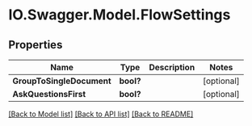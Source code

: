 # IO.Swagger.Model.FlowSettings
## Properties

Name | Type | Description | Notes
------------ | ------------- | ------------- | -------------
**GroupToSingleDocument** | **bool?** |  | [optional] 
**AskQuestionsFirst** | **bool?** |  | [optional] 

[[Back to Model list]](../README.md#documentation-for-models) [[Back to API list]](../README.md#documentation-for-api-endpoints) [[Back to README]](../README.md)

